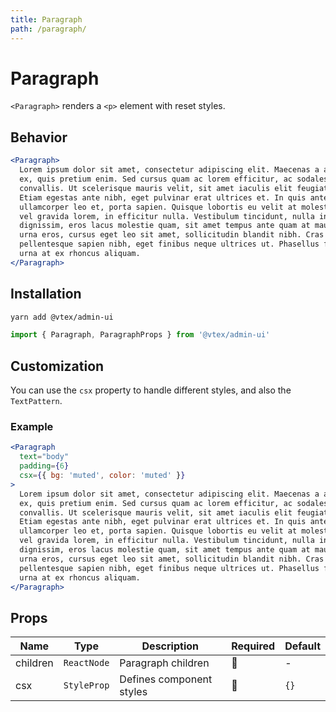 ```yaml
---
title: Paragraph
path: /paragraph/
---
```


# Paragraph

`<Paragraph>` renders a `<p>` element with reset styles.

## Behavior

```jsx
<Paragraph>
  Lorem ipsum dolor sit amet, consectetur adipiscing elit. Maecenas a aliquam
  ex, quis pretium enim. Sed cursus quam ac lorem efficitur, ac sodales lorem
  convallis. Ut scelerisque mauris velit, sit amet iaculis elit feugiat commodo.
  Etiam egestas ante nibh, eget pulvinar erat ultrices et. In quis ante aliquam,
  ullamcorper leo et, porta sapien. Quisque lobortis eu velit at molestie. Ut
  vel gravida lorem, in efficitur nulla. Vestibulum tincidunt, nulla in semper
  dignissim, eros lacus molestie quam, sit amet tempus ante quam at mauris. Duis
  urna eros, cursus eget leo sit amet, sollicitudin blandit nibh. Cras
  pellentesque sapien nibh, eget finibus neque ultrices ut. Phasellus fermentum
  urna at ex rhoncus aliquam.
</Paragraph>
```

## Installation

```sh isStatic
yarn add @vtex/admin-ui
```

```jsx isStatic
import { Paragraph, ParagraphProps } from '@vtex/admin-ui'
```

## Customization

You can use the `csx` property to handle different styles, and also the `TextPattern`.

### Example

```jsx
<Paragraph
  text="body"
  padding={6}
  csx={{ bg: 'muted', color: 'muted' }}
>
  Lorem ipsum dolor sit amet, consectetur adipiscing elit. Maecenas a aliquam
  ex, quis pretium enim. Sed cursus quam ac lorem efficitur, ac sodales lorem
  convallis. Ut scelerisque mauris velit, sit amet iaculis elit feugiat commodo.
  Etiam egestas ante nibh, eget pulvinar erat ultrices et. In quis ante aliquam,
  ullamcorper leo et, porta sapien. Quisque lobortis eu velit at molestie. Ut
  vel gravida lorem, in efficitur nulla. Vestibulum tincidunt, nulla in semper
  dignissim, eros lacus molestie quam, sit amet tempus ante quam at mauris. Duis
  urna eros, cursus eget leo sit amet, sollicitudin blandit nibh. Cras
  pellentesque sapien nibh, eget finibus neque ultrices ut. Phasellus fermentum
  urna at ex rhoncus aliquam.
</Paragraph>
```

## Props

| Name     | Type        | Description              | Required | Default |
| -------- | ----------- | ------------------------ | -------- | ------- |
| children | `ReactNode` | Paragraph children       | 🚫       | -       |
| csx      | `StyleProp` | Defines component styles | 🚫       | `{}`    |
